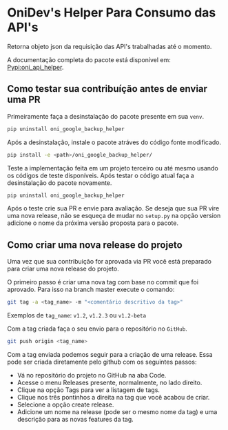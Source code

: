 # OniDev's Helper Para Consumo das API's

Retorna objeto json da requisição das API's trabalhadas até o momento.

A documentação completa do pacote está disponível em: [Pypi:oni_api_helper](https://pypi.org/project/oni-api-helper/1.0/).

## Como testar sua contribuíção antes de enviar uma PR
Primeiramente faça a desinstalação do pacote presente em sua `venv`.

```bash
pip uninstall oni_google_backup_helper
```

Após a desinstalação, instale o pacote atráves do código fonte modificado.

```bash
pip install -e <path>/oni_google_backup_helper/
```

Teste a implementação feita em um projeto terceiro ou até mesmo usando os códigos de teste disponíveis. Após testar o código atual faça a desinstalação do pacote novamente.

```bash
pip uninstall oni_google_backup_helper
```

Após o teste crie sua PR e envie para avaliação.
Se deseja que sua PR vire uma nova release, não se esqueça de mudar no `setup.py` na opção version adicione o nome da
próxima versão proposta para o pacote.

## Como criar uma nova release do projeto
Uma vez que sua contribuição for aprovada via PR você está preparado para criar uma nova release do projeto.

O primeiro passo é criar uma nova tag com base no commit que foi aprovado. Para isso na branch master execute o comando:

```bash
git tag -a <tag_name> -m "<comentário descritivo da tag>"
```

Exemplos de `tag_name`: `v1.2`, `v1.2.3` ou `v1.2-beta`

Com a tag criada faça o seu envio para o repositório no `GitHub`.

```bash
git push origin <tag_name>
```

Com a tag enviada podemos seguir para a criação de uma release.
Essa pode ser criada diretamente pelo github com os seguintes passos:
 - Vá no repositório do projeto no GitHub na aba Code.
 - Acesse o menu Releases presente, normalmente, no lado direito.
 - Clique na opção Tags para ver a listagem de tags.
 - Clique nos três pontinhos a direita na tag que você acabou de criar.
 - Selecione a opção create release.
 - Adicione um nome na release (pode ser o mesmo nome da tag) e uma descrição para as novas features da tag.
